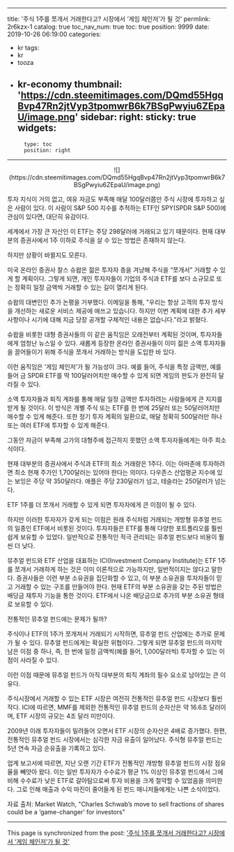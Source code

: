 
---
title: '주식 1주를 쪼개서 거래한다고? 시장에서 ‘게임 체인저’가 될 것'
permlink: 2r6kzx-1
catalog: true
toc_nav_num: true
toc: true
position: 9999
date: 2019-10-26 06:19:00
categories:
- kr
tags:
- kr
- tooza
- kr-economy
thumbnail: 'https://cdn.steemitimages.com/DQmd55HgqBvp47Rn2jtVyp3tpomwrB6k7BSgPwyiu6ZEpaU/image.png'
sidebar:
    right:
        sticky: true
widgets:
    -
        type: toc
        position: right
---


<center>
![](https://cdn.steemitimages.com/DQmd55HgqBvp47Rn2jtVyp3tpomwrB6k7BSgPwyiu6ZEpaU/image.png)
</center>

투자 지식이 거의 없고, 여유 자금도 부족해 매달 100달러쯤만 주식 시장에 투자하고 싶은 사람이 있다. 이 사람이 S&P 500 지수를 추적하는 ETF인 SPY(SPDR S&P 500)에 관심이 있다면, 대단히 유감이다. ​

세계에서 가장 큰 자산인 이 ETF는 주당 298달러에 거래되고 있기 때문이다. 현재 대부분의 증권사에서 1주 이하로 주식을 살 수 있는 방법은 존재하지 않는다. ​

하지만 상황이 바뀔지도 모른다.​

미국 온라인 증권사 찰스 슈왑은 젊은 투자자 층을 겨냥해 주식을 “쪼개서” 거래할 수 있게 할 계획이다. 그렇게 되면, 개인 투자자들이 기업의 주식과 ETF를 보다 소규모로 또는 정확히 일정 금액씩 거래할 수 있는 길이 열리게 된다. ​

슈왑의 대변인인 추가 논평을 거부했다. 이메일을 통해, "우리는 항상 고객의 투자 방식을 개선하는 새로운 서비스 제공에 애쓰고 있습니다. 하지만 이번 계획에 대한 추가 세부 사항이나 시기에 대해 지금 당장 공개할 구체적인 내용은 없습니다."라고 밝혔다. ​

슈왑을 비롯한 대형 증권사들의 이 같은 움직임은 오래전부터 계획된 것이며, 투자자들에게 엄청난 뉴스일 수 있다. 새롭게 등장한 온라인 증권사들이 이미 젊은 소액 투자자들을 끌어들이기 위해 주식을 쪼개서 거래하는 방식을 도입한 바 있다. ​

이런 움직임은 ‘게임 체인저’가 될 가능성이 크다. 예를 들어, 주식을 특정 금액만, 예를 들어 금 SPDR ETF를 딱 100달러어치만 매수할 수 있게 되면 게임의 판도가 완전히 달라질 수 있다. ​

소액 투자자들과 퇴직 계좌를 통해 매달 일정 금액만 투자하려는 사람들에게 큰 지지를 받게 될 것이다. 이 방식은 개별 주식 또는 ETF를 한 번에 25달러 또는 50달러어치만 매수할 수 있게 해준다. 또한 정기 투자 계획의 일환으로, 매달 정확히 500달러만 하나 또는 여러 ETF에 투자할 수 있게 해준다. ​

그동안 자금이 부족해 고가의 대형주에 접근하지 못했던 소액 투자자들에게는 아주 희소식이다. ​

현재 대부분의 증권사에서 주식과 ETF의 최소 거래량은 1주다. 이는 아마존에 투자하려면 최소 현재 주가인 1,700달러는 있어야 한다는 의미다. 다우존스 산업평균 지수에 있는 보잉은 주당 약 350달러다. 애플은 주당 230달러가 넘고, 테슬라는 250달러가 넘는다.​

ETF 1주를 더 쪼개서 거래할 수 있게 되면 투자자에게 큰 이점이 될 수 있다.​

하지만 이러한 투자자가 갖게 되는 이점은 원래 주식처럼 거래되는 개방형 뮤추얼 펀드의 일종인 ETF에서 비롯된 것이다. 투자자들은 ETF를 통해 다양한 포트폴리오를 훨씬 쉽게 보유할 수 있었다. 일반적으로 전통적인 적극 관리되는 뮤추얼 펀드보다 비용이 훨씬 더 낮다.​

뮤추얼 펀드와 ETF 산업을 대표하는 ICI(Investment Company Institute)는 ETF 1주를 쪼개서 거래하게 하는 것은 이미 이론적으로 가능하지만, 일반적이지는 않다고 말한다. 증권사들은 이런 부분 소유권을 집단화할 수 있고, 이 부분 소유권을 투자자들이 믿고 거래할 수 있는 구조를 만들어야 한다. 현재 ETF의 부분 소유권을 갖는 주된 방법은 배당금 재투자 기능을 통한 것이다. ETF에서 나온 배당금으로 추가의 부분 소유권 형태로 보유할 수 있다. ​

전통적인 뮤추얼 펀드에는 문제가 될까?​

주식이나 ETF의 1주가 쪼개져서 거래되기 시작하면, 뮤추얼 펀드 산업에는 추가로 문제가 될 수 있다. 뮤추얼 펀드에게는 확실한 위협이다. 그렇게 되면 뮤추얼 펀드의 마지막 남은 이점 중 하나, 즉, 한 번에 일정 금액씩(예를 들어, 1,000달러씩) 투자할 수 있는 이점이 사라질 수 있다. ​

이런 이점 때문에 뮤추얼 펀드가 아직 대부분의 퇴직 계좌의 필수 요소로 남아있는 큰 이유다. ​

주식시장에서 거래할 수 있는 ETF 시장은 여전히 전통적인 뮤추얼 펀드 시장보다 훨씬 작다. ICI에 따르면, MMF를 제외한 전통적인 뮤추얼 펀드의 순자산은 약 16.6조 달러이며, ETF 시장의 규모는 4조 달러 미만이다. ​

2009년 이래 투자자들이 밀려들어 오면서 ETF 시장의 순자산은 4배로 증가했다. 한편, 전통적인 뮤추얼 펀드 시장에서는 심각한 자금 유출이 일어났다. 주식형 뮤추얼 펀드는 5년 연속 자금 순유출을 기록하고 있다. ​

업계 보고서에 따르면, 지난 오랜 기간 ETF가 전통적인 개방형 뮤추얼 펀드의 시장 점유율을 빼앗아 왔다. 이는 일반 투자자가 수수료가 평균 1% 이상인 뮤추얼 펀드에서 그에 비해 수수료가 낮은 ETF로 갈아탐으로써 투자 비용을 크게 절약할 수 있었음을 의미한다. 그로 인해 매출과 수익 마진이 줄어들게 된 펀드 매니저들에게는 나쁜 소식이었다. ​

자료 출처: Market Watch, "Charles Schwab’s move to sell fractions of shares could be a ‘game-changer’ for investors"

- - -

This page is synchronized from the post: ['주식 1주를 쪼개서 거래한다고? 시장에서 ‘게임 체인저’가 될 것'](https://steemit.com/@pius.pius/2r6kzx-1)
